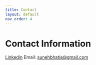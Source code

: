 ```yaml
---
title: Contact
layout: default
nav_order: 4
---
```


# Contact Information
[Linkedin](www.linkedin.com/in/suneh-bhatia-698208217)
Email: sunehbhatia@gmail.com